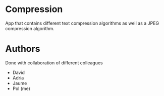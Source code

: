 # Compression 

App that contains different text compression algorithms as well as a JPEG compression algorithm. 

# Authors 
Done with collaboration of different colleagues 
  - David  
  - Adria 
  - Jaume
  - Pol (me) 
